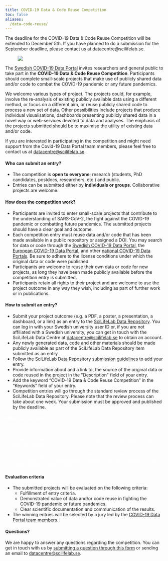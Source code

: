 ```yaml
---
title: COVID-19 Data & Code Reuse Competition
toc: false
aliases:
  /data-code-reuse/
---
```


<div class="alert alert-info">The deadline for the COVID-19 Data & Code Reuse Competition will be extended to December 5th. If you have planned to do a submission for the September deadline, please contact us at datacentre@scilifelab.se.</div>

<figure class="figure float-right mx-2 w-50">
  <img src="/img/posters/data_code_reuse_poster_web_extended_deadline.png" class="img-news-banner img-thumbnail">
</figure>

The [Swedish COVID-19 Data Portal](https://covid19dataportal.se/) invites researchers and general public to take part in the **COVID-19 Data & Code Reuse Competition**. Participants should complete small-scale projects that make use of publicly shared data and/or code to combat the COVID-19 pandemic or any future pandemics.

We welcome various types of project. The projects could, for example, involve the re-analysis of existing publicly available data using a different method, or focus on a different aim, or  reuse publicly shared code to process a new set of data. Other possibilities include projects that produce individual visualisations, dashboards presenting publicly shared data in a novel way or web-services devoted to data and analyses. The emphasis of the projects submitted should be to maximise the utility of existing data and/or code.

If you are interested in participating in the competition and might need support from the Covid-19 Data Portal team members, please feel free to contact us at [datacentre@scilifelab.se](mailto:datacentre@scilifelab.se).

#### Who can submit an entry?

- The competition is **open to everyone**; research (students, PhD candidates, postdocs, researchers, etc.) and public.
- Entries can be submitted either by **individuals or groups**. Collaborative projects are welcome.

#### How does the competition work?

- Participants are invited to enter small-scale projects that contribute to the understanding of SARS-CoV-2, the fight against the COVID-19 pandemic or combatting future pandemics. The submitted projects should have a clear goal and outcome.
- Each competition entry must reuse data and/or code that has been made available in a public repository or assigned a DOI. You may search for data or code through the [Swedish COVID-19 Data Portal](https://covid19dataportal.se/), the [European COVID-19 Data Portal](https://covid19dataportal.org), and other [national COVID-19 Data Portals](https://covid19dataportal.se/partners/). Be sure to adhere to the license conditions under which the original data or code were published.
- Participants are welcome to reuse their own data or code for new projects, as long they have been made publicly available before the competition entry is submitted.
- Participants retain all rights to their project and are welcome to use the project outcome in any way they wish, including as part of further work or in publications.

#### How to submit an entry?

- Submit your project outcome (e.g. a PDF, a poster, a presentation, a dashboard, or a link) as an entry to the [SciLifeLab Data Repository](https://scilifelab.figshare.com/). You can log in with your Swedish university user ID or, if you are not affiliated with a Swedish university, you can get in touch with the SciLifeLab Data Centre at [datacentre@scilifelab.se](mailto:datacentre@scilifelab.se) to obtain an account.
- Any newly generated data, code and other materials should be made publicly available as part of the SciLifeLab Data Repository item submitted as an entry.
- Follow the SciLifeLab Data Repository [submission guidelines](https://www.scilifelab.se/data/repository/submission/) to add your entry.
- Provide information about and a link to, the source of the original data or code reused in the project in the "Description" field of your entry.
- Add the keyword “COVID-19 Data & Code Reuse Competition” in the “Keywords” field of your entry.
- Competition entries will go through the standard review process of the SciLifeLab Data Repository. Please note that the review process can take about one week. Your submission must be approved and published by the deadline.

<div class="container mt-2 share-new-data">
<h4><a style="color:white">What can you win?</h4>

- Free hosting for one year.

- A feature on the COVID-19 Data Portal (e.g. a Data Highlight or page with visualisations).

- Visibility through press and social media of SciLifeLab and SciLifeLab Data Centre. The winning projects will also be offered visibility on the Italian COVID-19 Data Portal.

</a>
</div>

#### Evaluation criteria

- The submitted projects will be evaluated on the following criteria:
    - Fulfillment of entry criteria.
    - Demonstrated value of data and/or code reuse in fighting the COVID-19 pandemic or future pandemics.
    - Clear scientific documentation and communication of the results.
- The winning entries will be selected by a jury led by the [COVID-19 Data Portal team members](/about/).

#### Questions?

We are happy to answer any questions regarding the competition. You can get in touch with us by [submitting a question through this form](/contact/) or sending an email to [datacentre@scilifelab.se](mailto:datacentre@scilifelab.se).
